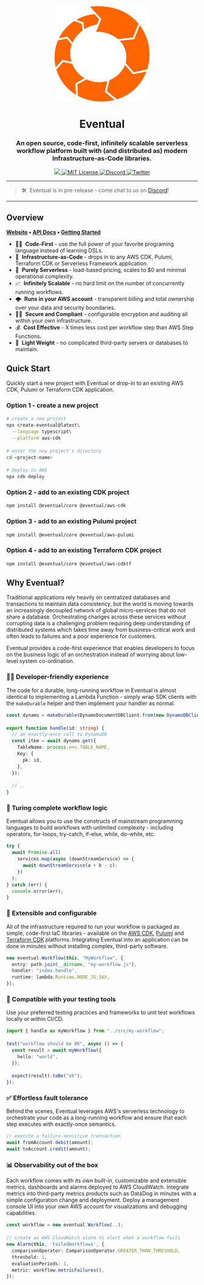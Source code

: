 <div align="center">
  <a href="https://eventual.net">
    <img src="assets/eventual-logo-image-only.svg" />
  </a>
  <br />
  <h1>Eventual</h1>
  <h3>
  An open source, code-first, infinitely scalable serverless workflow platform built with (and distributed as) modern Infrastructure-as-Code libraries.
  </h3>
  <a href="https://badge.fury.io/js/@eventual%2Fcore.svg">
    <img src="https://badge.fury.io/js/@eventual%2Fcore.svg" />
  </a>
  <a href="https://github.com/eventual/eventual/blob/main/LICENSE">
    <img alt="MIT License" src="https://img.shields.io/github/license/functionless/eventual" />
  </a>
  <a href="https://discord.gg/VRqHbjrbfC">
    <img alt="Discord" src="https://img.shields.io/discord/985291961885949973?color=7389D8&label&logo=discord&logoColor=ffffff" />
  </a>
  <a href="https://twitter.com/eventual_cloud">
    <img alt="Twitter" src="https://img.shields.io/twitter/url.svg?label=%40eventual_cloud&style=social&url=https%3A%2F%2Ftwitter.com%2Feventual_cloud" />
  </a>
</div>

---

> 🛠&nbsp; Eventual is in pre-release - come chat to us on [Discord](https://discord.gg/VRqHbjrbfC)!

---

## Overview

**[Website](https://eventual.net/) • [API Docs](https://eventual.net/docs/what-is-eventual) • [Getting Started](https://eventual.net/docs/getting-started/setup)**

- 👨‍💻&nbsp; **Code-First** - use the full power of your favorite programing language instead of learning DSLs.
- 🧩&nbsp; **Infrastructure-as-Code** - drops in to any AWS CDK, Pulumi, Terraform CDK or Serverless Framework application.
- 🚀&nbsp; **Purely Serverless** - load-based pricing, scales to $0 and minimal operational complexity.
- 📈&nbsp; **Infinitely Scalable** - no hard limit on the number of concurrently running workflows.
- 🌩&nbsp; **Runs in your AWS account** - transparent billing and total ownership over your data and security boundaries.
- 👮‍♀️&nbsp; **Secure and Compliant** - configurable encryption and auditing all within your own infrastructure.
- 💰&nbsp; **Cost Effective** - X times less cost per workflow step than AWS Step Functions.
- 🔧&nbsp; **Light Weight** - no complicated third-party servers or databases to maintain.

## Quick Start

Quickly start a new project with Eventual or drop-in to an existing AWS CDK, Pulumi or Terraform CDK application.

### Option 1 - create a new project

```sh
# create a new project
npx create-eventual@latest\
  --language typescript\
  --platform aws-cdk

# enter the new project's directory
cd <project-name>

# deploy to AWS
npx cdk deploy
```

### Option 2 - add to an existing CDK project

```sh
npm install @eventual/core @eventual/aws-cdk
```

### Option 3 - add to an existing Pulumi project

```sh
npm install @eventual/core @eventual/aws-pulumi
```

### Option 4 - add to an existing Terraform CDK project

```sh
npm install @eventual/core @eventual/aws-cdktf
```

## Why Eventual?

Traditional applications rely heavily on centralized databases and transactions to maintain data consistency, but the world is moving towards an increasingly decoupled network of global micro-services that do not share a database. Orchestrating changes across these services without corrupting data is a challenging problem requiring deep understanding of distributed systems which takes time away from business-critical work and often leads to failures and a poor experience for customers.

Eventual provides a code-first experience that enables developers to focus on the business logic of an orchestration instead of worrying about low-level system co-ordination.

### 🧑‍💻 Developer-friendly experience

The code for a durable, long-running workflow in Eventual is almost identical to implementing a Lambda Function - simply wrap SDK clients with the `makeDurable` helper and then implement your handler as normal.

```ts
const dynamo = makeDurable(DynamoDocumentDBClient.from(new DynamoDBClient()));

export function handle(id: string) {
  // an exactly-once call to DynamoDB
  const item = await dynamo.get({
    TableName: process.env.TABLE_NAME,
    Key: {
      pk: id,
    },
  });

  // ..
}
```

### 🤖 Turing complete workflow logic

Eventual allows you to use the constructs of mainstream programming languages to build workflows with unlimited complexity - including operators, for-loops, try-catch, if-else, while, do-while, etc.

```ts
try {
  await Promise.all(
    services.map(async (downStreamService) => {
      await downStreamService(a + b - c);
    })
  );
} catch (err) {
  console.error(err);
}
```

### 🧩 Extensible and configurable

All of the infrastructure required to run your workflow is packaged as simple, code-first IaC libraries - available on the [AWS CDK](https://aws.amazon.com/cdk/), [Pulumi](https://www.pulumi.com/) and [Terraform CDK](https://developer.hashicorp.com/terraform/cdktf) platforms. Integrating Eventual into an application can be done in minutes without installing complex, third-party software.

```ts
new eventual.Workflow(this, "MyWorkflow", {
  entry: path.join(__dirname, "my-workflow.js"),
  handler: "index.handle",
  runtime: lambda.Runtime.NODE_JS_16X,
});
```

### 🐞 Compatible with your testing tools

Use your preferred testing practices and frameworks to unit test workflows locally or within CI/CD.

```ts
import { handle as myWorkflow } from "../src/my-workflow";

test("workflow should be OK", async () => {
  const result = await myWorkflow({
    hello: "world",
  });

  expect(result).toBe("ok");
});
```

### ✅ Effortless fault tolerance

Behind the scenes, Eventual leverages AWS's serverless technology to orchestrate your code as a long-running workflow and ensure that each step executes with exactly-once semantics.

```ts
// execute a failure-sensitive transaction
await fromAccount.debit(amount);
await toAccount.credit(amount);
```

### 📊 Observability out of the box

Each workflow comes with its own built-in, customizable and extensible metrics, dashboards and alarms deployed to AWS CloudWatch. Integrate metrics into third-party metrics products such as DataDog in minutes with a simple configuration change and deployment. Deploy a management console UI into your own AWS account for visualizations and debugging capabilities.

```ts
const workflow = new eventual.Workflow(..);

// create an AWS CloudWatch alarm to alert when a workflow fails
new Alarm(this, 'FailedWorkflows', {
  comparisonOperator: ComparisonOperator.GREATER_THAN_THRESHOLD,
  threshold: 1,
  evaluationPeriods: 1,
  metric: workflow.metricFailures(),
});
```
